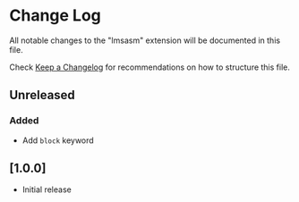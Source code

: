 # Change Log
All notable changes to the "lmsasm" extension will be documented in this file.

Check [Keep a Changelog](http://keepachangelog.com/) for recommendations on how to structure this file.

## Unreleased
### Added
- Add `block` keyword

## [1.0.0]
- Initial release